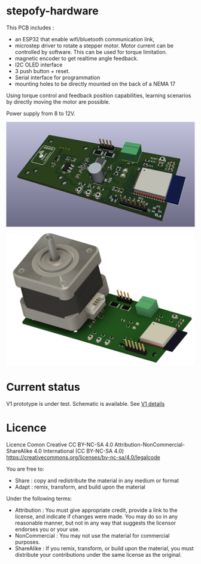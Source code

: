 # stepofy-hardware
This PCB includes :
- an ESP32 that enable wifi/bluetooth communication link,
- microstep driver to rotate a stepper motor. Motor current can be controlled by software. This can be used for torque limitation.
- magnetic encoder to get realtime angle feedback. 
- I2C OLED interface
- 3 push button + reset.
- Serial interface for programmation
- mounting holes to be directly mounted on the back of a NEMA 17

Using torque control and feedback position capabilities, learning scenarios by directly moving the motor are possible.

Power supply from 8 to 12V.

![Stepofy V1](https://github.com/Smartdatalog/stepofy-hardware/blob/master/preview.jpg "Stepofy V1")

![Stepofy V1](https://github.com/Smartdatalog/stepofy-hardware/blob/master/v1/stepofy%20v1%20with%20motor.jpg "Stepofy with NEMA17")

# Current status
V1 prototype is under test. Schematic is available. 
See [V1 details](https://github.com/Smartdatalog/stepofy-hardware/tree/master/v1 "V1")

# Licence
Licence Comon Creative CC BY-NC-SA 4.0
Attribution-NonCommercial-ShareAlike 4.0 International (CC BY-NC-SA 4.0)
https://creativecommons.org/licenses/by-nc-sa/4.0/legalcode

You are free to:
- Share : copy and redistribute the material in any medium or format
- Adapt : remix, transform, and build upon the material

Under the following terms:
- Attribution : You must give appropriate credit, provide a link to the license, and indicate if changes were made. You may do so in any reasonable manner, but not in any way that suggests the licensor endorses you or your use.
- NonCommercial : You may not use the material for commercial purposes.
- ShareAlike : If you remix, transform, or build upon the material, you must distribute your contributions under the same license as the original.
